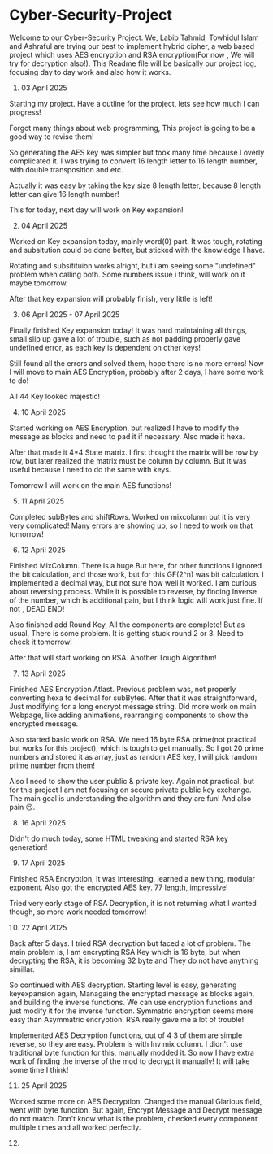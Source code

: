 # Cyber-Security-Project

Welcome to our Cyber-Security Project. We, Labib Tahmid, Towhidul Islam and Ashraful are trying our best to implement hybrid cipher, a web based project which uses AES encryption and RSA encryption(For now , We will try for decryption also!). This Readme file will be basically our project log, focusing day to day work and also how it works.

1. 03 April 2025

Starting my project. Have a outline for the project, lets see how much I can progress!

Forgot many things about web programming, This project is going to be a good way to revise them!

So generating the AES key was simpler but took many time because I overly complicated it. I was trying to convert 16 length letter to 16 length number, with double transposition and etc.

Actually it was easy by taking the key size 8 length letter, because 8 length letter can give 16 length number!

This for today, next day will work on Key expansion!

2. 04 April 2025

Worked on Key expansion today, mainly word(0) part. It was tough, rotating and subsitution could be done better, but sticked with the knowledge I have.

Rotating and subsitituion works alright, but i am seeing some "undefined" problem when calling both. Some numbers issue i think, will work on it maybe tomorrow.

After that key expansion will probably finish, very little is left!

3. 06 April 2025 - 07 April 2025

Finally finished Key expansion today! It was hard maintaining all things, small slip up gave a lot of trouble, such as not padding properly gave undefined error, as each key is dependent on other keys!

Still found all the errors and solved them, hope there is no more errors! Now I will move to main AES Encryption, probably after 2 days, I have some work to do!

All 44 Key looked majestic!

4. 10 April 2025

Started working on AES Encryption, but realized I have to modify the message as blocks and need to pad it if necessary. Also made it hexa.

After that made it 4\*4 State matrix. I first thought the matrix will be row by row, but later realized the matrix must be column by column. But it was useful because I need to do the same with keys.

Tomorrow I will work on the main AES functions!

5. 11 April 2025

Completed subBytes and shiftRows. Worked on mixcolumn but it is very very complicated! Many errors are showing up, so I need to work on that tomorrow!

6. 12 April 2025

Finished MixColumn. There is a huge But here, for other functions I ignored the bit calculation, and those work, but for this GF(2^n) was bit calculation. I implemented a decimal way, but not sure how well it worked. I am curious about reversing process. While it is possible to reverse, by finding Inverse of the number, which is additional pain, but I think logic will work just fine. If not , DEAD END!

Also finished add Round Key, All the components are complete! But as usual, There is some problem. It is getting stuck round 2 or 3. Need to check it tomorrow!

After that will start working on RSA. Another Tough Algorithm!

7. 13 April 2025

Finished AES Encryption Atlast. Previous problem was, not properly converting hexa to decimal for subBytes. After that it was straightforward, Just modifying for a long encrypt message string. Did more work on main Webpage, like adding animations, rearranging components to show the encrypted message.

Also started basic work on RSA. We need 16 byte RSA prime(not practical but works for this project), which is tough to get manually. So I got 20 prime numbers and stored it as array, just as random AES key, I will pick random prime number from them!

Also I need to show the user public & private key. Again not practical, but for this project I am not focusing on secure private public key exchange. The main goal is understanding the algorithm and they are fun! And also pain 😣.

8. 16 April 2025

Didn't do much today, some HTML tweaking and started RSA key generation!

9. 17 April 2025

Finished RSA Encryption, It was interesting, learned a new thing, modular exponent. Also got the encrypted AES key. 77 length, impressive!

Tried very early stage of RSA Decryption, it is not returning what I wanted though, so more work needed tomorrow!

10. 22 April 2025

Back after 5 days. I tried RSA decryption but faced a lot of problem. The main problem is, I am encrypting RSA Key which is 16 byte, but when decrypting the RSA, it is becoming 32 byte and They do not have anything simillar.

So continued with AES decryption. Starting level is easy, generating keyexpansion again, Managaing the encrypted message as blocks again, and building the inverse functions. We can use encryption functions and just modify it for the inverse function. Symmatric encryption seems more easy than Asymmatric encryption. RSA really gave me a lot of trouble!

Implemented AES Decryption functions, out of 4 3 of them are simple reverse, so they are easy. Problem is with Inv mix column. I didn't use traditional byte function for this, manually modded it. So now I have extra work of finding the inverse of the mod to decrypt it manually! It will take some time I think!

11. 25 April 2025

Worked some more on AES Decryption. Changed the manual Glarious field, went with byte function. But again, Encrypt Message and Decrypt message do not match. Don't know what is the problem, checked every component multiple times and all worked perfectly.

12.
